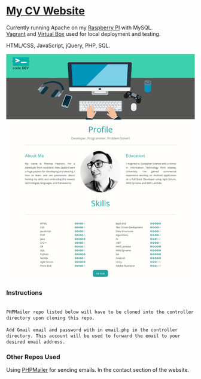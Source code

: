 # [My CV Website](http://tpcv.hopto.org) 

 
 

Currently running Apache on my [Raspberry PI](https://www.raspberrypi.org/) with MySQL. </br>[Vagrant](https://www.vagrantup.com) and [Virtual Box](https://www.virtualbox.org/) used for local deployment and testing. 

 
 

HTML/CSS, JavaScript, jQuery, PHP, SQL. 

 
 
 
 
 
 
 

![Alt text](/images/webpage.png) 

### Instructions 

``` 

PHPMailer repo listed below will have to be cloned into the controller 	directory upon cloning this repo.  

Add Gmail email and password with in email.php in the controller directory. This account will be used to forward the email to your desired email address. 

``` 

### Other Repos Used 

 
 

Using [PHPMailer](https://github.com/Synchro/PHPMailer) for sending emails. In the contact section of the website. 

 
